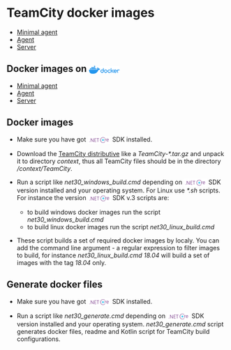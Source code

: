 # TeamCity docker images

* [Minimal agent](generated/teamcity-minimal-agent.md)
* [Agent](generated/teamcity-agent.md)
* [Server](generated/teamcity-server.md)

## Docker images on [<img align="center" height="18" src="/logo/docker_hub.png">](https://hub.docker.com/search?q=JetBrains%2FTeamCity&type=image)

* [Minimal agent](https://hub.docker.com/r/jetbrains/teamcity-minimal-agent)
* [Agent](https://hub.docker.com/r/jetbrains/teamcity-agent)
* [Server](https://hub.docker.com/r/jetbrains/teamcity-server)

## Docker images

- Make sure you have got <img align="center" height="18" src="/logo/dotnetcore.png"> SDK installed.

- Download the [TeamCity distributive](https://www.jetbrains.com/teamcity/download/download-thanks.html?platform=linux) like a _TeamCity-*.tar.gz_ and unpack it to directory _context_, thus all TeamCity files should be in the directory _/context/TeamCity_.

- Run a script like _net30_windows_build.cmd_ depending on <img align="center" height="18" src="/logo/dotnetcore.png"> SDK version installed and your operating system. For Linux use _*.sh_ scripts. For instance the version <img align="center" height="18" src="/logo/dotnetcore.png"> SDK v.3 scripts are:
  - to build windows docker images run the script _net30_windows_build.cmd_
  - to build linux docker images run the script _net30_linux_build.cmd_

- These script builds a set of required docker images by localy. You can add the command line argument - a regular expression to filter images to build, for instance _net30_linux_build.cmd 18.04_ will build a set of images with the tag _18.04_ only.

## Generate docker files

- Make sure you have got <img align="center" height="18" src="/logo/dotnetcore.png"> SDK installed.

- Run a script like _net30_generate.cmd_ depending on <img align="center" height="18" src="/logo/dotnetcore.png"> SDK version installed and your operating system. _net30_generate.cmd_ script generates docker files, readme and Kotlin script for TeamCity build configurations.

